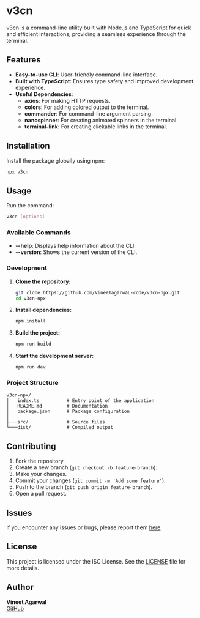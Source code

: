 
# v3cn

v3cn is a command-line utility built with Node.js and TypeScript for quick and efficient interactions, providing a seamless experience through the terminal.

## Features

- **Easy-to-use CLI**: User-friendly command-line interface.
- **Built with TypeScript**: Ensures type safety and improved development experience.
- **Useful Dependencies**:
  - **axios**: For making HTTP requests.
  - **colors**: For adding colored output to the terminal.
  - **commander**: For command-line argument parsing.
  - **nanospinner**: For creating animated spinners in the terminal.
  - **terminal-link**: For creating clickable links in the terminal.

## Installation

Install the package globally using npm:

```bash
npx v3cn
```

## Usage

Run the command:

```bash
v3cn [options]
```

### Available Commands

- **--help**: Displays help information about the CLI.
- **--version**: Shows the current version of the CLI.

### Development

1. **Clone the repository:**

   ```bash
   git clone https://github.com/VineeTagarwaL-code/v3cn-npx.git
   cd v3cn-npx
   ```

2. **Install dependencies:**

   ```bash
   npm install
   ```

3. **Build the project:**

   ```bash
   npm run build
   ```

4. **Start the development server:**

   ```bash
   npm run dev
   ```

### Project Structure

```
v3cn-npx/
│   index.ts          # Entry point of the application
│   README.md         # Documentation
│   package.json      # Package configuration
│
├───src/              # Source files
└───dist/             # Compiled output
```

## Contributing

1. Fork the repository.
2. Create a new branch (`git checkout -b feature-branch`).
3. Make your changes.
4. Commit your changes (`git commit -m 'Add some feature'`).
5. Push to the branch (`git push origin feature-branch`).
6. Open a pull request.

## Issues

If you encounter any issues or bugs, please report them [here](https://github.com/VineeTagarwaL-code/v3cn-npx/issues).

## License

This project is licensed under the ISC License. See the [LICENSE](LICENSE) file for more details.

## Author

**Vineet Agarwal**  
[GitHub](https://github.com/VineeTagarwaL-code)
